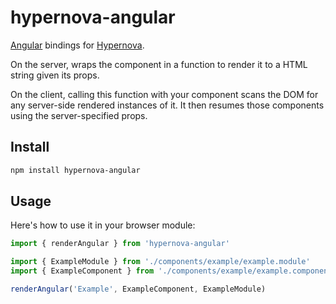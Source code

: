 # hypernova-angular

[Angular](https://angular.io/) bindings for [Hypernova](https://github.com/airbnb/hypernova).

On the server, wraps the component in a function to render it to a HTML string given its props.

On the client, calling this function with your component scans the DOM for any server-side rendered instances of it. It then resumes those components using the server-specified props.

## Install

```sh
npm install hypernova-angular
```

## Usage

Here's how to use it in your browser module:

```ts
import { renderAngular } from 'hypernova-angular'

import { ExampleModule } from './components/example/example.module'
import { ExampleComponent } from './components/example/example.component'

renderAngular('Example', ExampleComponent, ExampleModule)
```